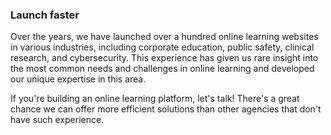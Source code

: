 ### Launch faster

Over the years, we have launched over a hundred online learning websites in various
industries, including corporate education, public safety, clinical research, and
cybersecurity. This experience has given us rare insight into the most common needs
and challenges in online learning and developed our unique expertise in this area.

If you're building an online learning platform, let's talk! There's a great chance
we can offer more efficient solutions than other agencies that don't have such experience.
